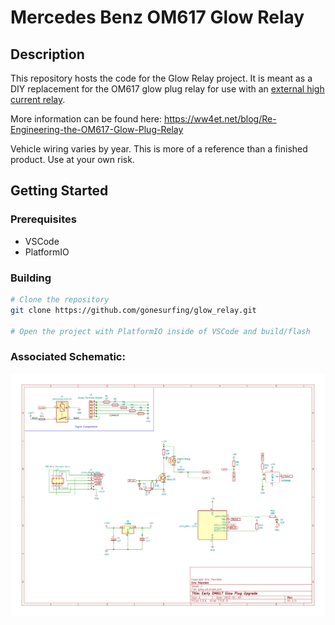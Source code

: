 # Mercedes Benz OM617 Glow Relay

## Description

This repository hosts the code for the Glow Relay project. It is meant as a DIY replacement for the OM617 glow plug relay for use with an <ins>external high current relay</ins>.

More information can be found here:
https://ww4et.net/blog/Re-Engineering-the-OM617-Glow-Plug-Relay

Vehicle wiring varies by year. This is more of a reference than a finished product. Use at your own risk.

## Getting Started

### Prerequisites

- VSCode
- PlatformIO

### Building

```bash
# Clone the repository
git clone https://github.com/gonesurfing/glow_relay.git

# Open the project with PlatformIO inside of VSCode and build/flash
```

### Associated Schematic:

![schematic](https://raw.githubusercontent.com/gonesurfing/glow_relay/main/schematic.svg)
